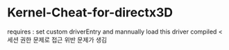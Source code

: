 # Kernel-Cheat-for-directx3D
requires : set custom driverEntry and mannually load this driver compiled < 세션 권한 문제로 접근 위반 문제가 생김

